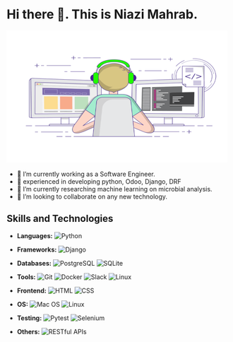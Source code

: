 <h1>Hi there 👋. This is Niazi Mahrab.</h1> 
<img src="https://github.com/niazi12/niazi12/blob/main/programming.gif" alt="👋 Hi there! I'm (Raymo(111|nd Li)|https://raymond.li)" title="Niazi Mahrab" width="500" height="300"/>


- 🔭 I’m currently working as a Software Engineer.
- 🌱 experienced in developing python, Odoo, Django, DRF
- 🤝 I’m currently researching machine learning on microbial analysis.
- 👯 I’m looking to collaborate on any new technology.

## Skills and Technologies
- **Languages:** ![Python](https://img.shields.io/badge/Python-14354C?style=for-the-badge&logo=python&logoColor=white)
- **Frameworks:** ![Django](https://img.shields.io/badge/Django-092E20?style=for-the-badge&logo=django&logoColor=white)
- **Databases:** ![PostgreSQL](https://img.shields.io/badge/PostgreSQL-316192?style=for-the-badge&logo=postgresql&logoColor=white) ![SQLite](https://img.shields.io/badge/SQLite-07405E?style=for-the-badge&logo=sqlite&logoColor=white) 
- **Tools:** ![Git](https://img.shields.io/badge/GitHub-100000?style=for-the-badge&logo=github&logoColor=white) ![Docker](https://img.shields.io/badge/Docker-2496ED?logo=docker&logoColor=white) ![Slack](https://img.shields.io/badge/Slack-4A154B?style=for-the-badge&logo=slack&logoColor=white) ![Linux](https://img.shields.io/badge/Linux-FCC624?style=for-the-badge&logo=linux&logoColor=black)
- **Frontend:** ![HTML](https://img.shields.io/badge/HTML5-E34F26?style=for-the-badge&logo=html5&logoColor=white) ![CSS](https://img.shields.io/badge/CSS-239120?&style=for-the-badge&logo=css3&logoColor=white)
  
- **OS:** ![Mac OS](https://img.shields.io/badge/mac%20os-000000?style=for-the-badge&logo=apple&logoColor=white) ![Linux](https://img.shields.io/badge/Linux-FCC624?style=for-the-badge&logo=linux&logoColor=black)
- **Testing:** ![Pytest](https://img.shields.io/badge/Pytest-0A9EDC?logo=pytest&logoColor=white) ![Selenium](https://img.shields.io/badge/Selenium-43B02A?logo=selenium&logoColor=white)
- **Others:** ![RESTful APIs](https://img.shields.io/badge/RESTful_APIs-000000?logo=json&logoColor=white) 


